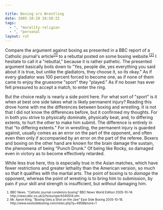 ```yaml
---

title: Boxing vrs Wrestling
date: 2005-10-20 18:58:22
tags:
  - ", "morality-religion
  - ", "personal
layout: rut
---
```


<p>Compare the argument against boxing as presented in a BBC report of a Catholic journal's article<sup><a href="http://news.bbc.co.uk/2/hi/europe/4340514.stm" title="Catholic journal condemns boxing">[1]</a></sup> to a rebuttal posted on some boxing website.<sup><a href="http://www.eastsideboxing.com/news.php?p=4958&more=1" title="Boxing Gets a Shot on the Jaw ">[2]</a></sup> I hesitate to call it a "rebuttal," because it is rather pathetic.  The presented argument basically boils down to "Yes, people die, yes everything you said about it is true, but unlike the gladiators, they choose it, so its okay."  As if every gladiator was 100 percent forced to become one, as if none of them came to enjoy the gruesome "sport" they "played."  As if no boxer has ever felt pressured to accept a match, to enter the ring.</p>  <p>But the choice really is nearly a side point here.  For what sort of "sport" is it when at best one side takes what is likely permanent injury?  Reading this drove home with me the differences between boxing and wrestling.  It is not that I did not know the differences before, but it confirmed my thoughts.  For in both you strive to physically dominate, physically beat, and, to differing extents, to hurt the other to make him submit.  The difference is entirely in that "to differing extents."  For in wrestling, the permanent injury is guarded against, usually comes as an error on the part of the opponent, and often even then only if accompanied by an error on the part of the referee.  Boxers and boxing on the other hand are known for the brain damage the sustain, the phenomena of being "Punch Drunk."  Of being like Rocky, so damaged even in victory as to become effectively retarded.</p>  <p>While less true here, this is especially true in the Asian matches, which have fewer restrictions and greater lethality than the American version, so much so that it qualifies with the martial arts. The point of boxing is to <em>damage</em> the opponent, whereas the point of wresting is to bring him to submission, by pain if your skill and strength is insufficient, but <em>without</em> damaging him.</p>  <font size="-2"> <ol> <li>BBC News.  "Catholic journal condemns boxing" BBC News World Edition 2005-10-14. http://news.bbc.co.uk/2/hi/europe/4340514.stm</li><li>Mr. Aaron King. "Boxing Gets a Shot on the Jaw" East Side Boxing 2005-10-18. http://www.eastsideboxing.com/news.php?p=4958&more=1  </li> </ol> </font>

